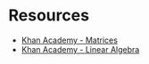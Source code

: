 # Resources

* [Khan Academy - Matrices](https://www.khanacademy.org/math/algebra-home/alg-matrices)
* [Khan Academy - Linear Algebra](https://www.khanacademy.org/math/linear-algebra)

